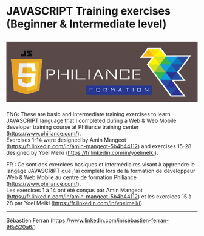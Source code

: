 # JAVASCRIPT Training exercises (Beginner & Intermediate level)
![Philiance : Exercices sur JavaScript](/Images/Philiance-JS.png "Logo Philiance JavaScript")
---------------------------------------------------------------------------------
ENG: These are basic and intermediate training exercises to learn JAVASCRIPT language that I completed during a Web & Web Mobile developer training course at Philiance training center (https://www.philiance.com/).  
Exercises 1-14 were designed by Amin Mangeot (https://fr.linkedin.com/in/amin-mangeot-5b4b44112) and exercises 15-28 designed by Yoel Melki (https://fr.linkedin.com/in/yoelmelki).

FR : Ce sont des exercices basiques et intermédiaires visant à apprendre le langage JAVASCRIPT que j'ai complété lors de la formation de développeur Web & Web Mobile au centre de formation Philiance (https://www.philiance.com/).  
Les exercices 1 à 14 ont été conçus par Amin Mangeot (https://fr.linkedin.com/in/amin-mangeot-5b4b44112) et les exercices 15 à 28 par Yoel Melki (https://fr.linkedin.com/in/yoelmelki).

---------------------------------------------------------------------------------
Sébastien Ferran (https://www.linkedin.com/in/sébastien-ferran-96a520a6/)